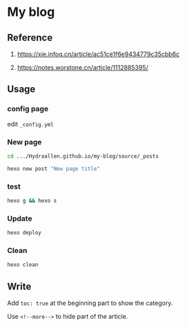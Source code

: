 # My blog

## Reference

1. https://xie.infoq.cn/article/ac51ce1f6e9434779c35cbb6c

2. https://notes.worstone.cn/article/1112885395/


## Usage

### config page

edit `_config.yml`

### New page

```bash
cd .../Hydraallen.github.io/my-blog/source/_posts

hexo new post "New page title"
```

### test

```bash
hexo g && hexo s
```

### Update

```bash
hexo deploy
```

### Clean
```bash
hexo clean
```

## Write

Add `toc: true` at the beginning part to show the category.

Use `<!--more-->` to hide part of the article.
